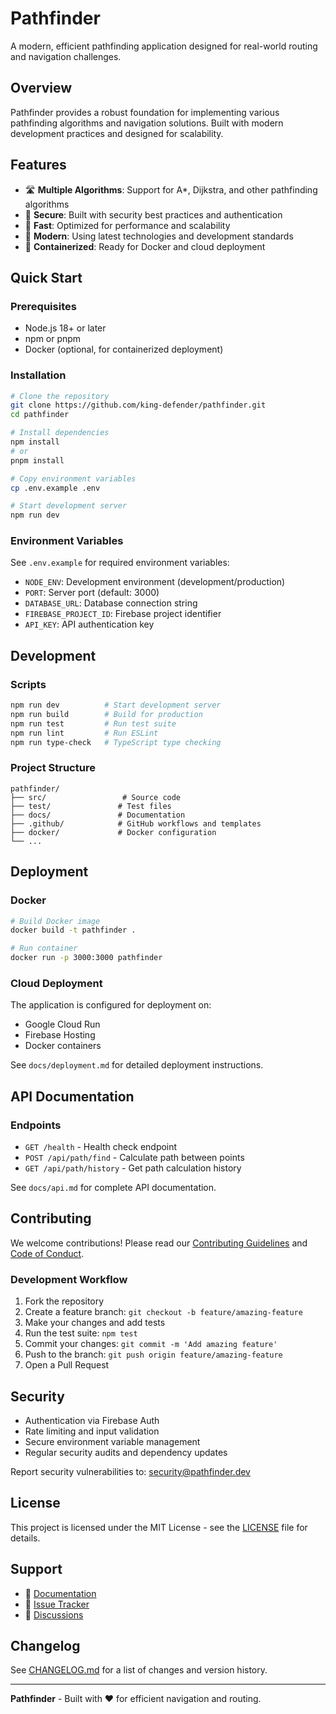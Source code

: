 # Pathfinder

A modern, efficient pathfinding application designed for real-world routing and navigation challenges.

## Overview

Pathfinder provides a robust foundation for implementing various pathfinding algorithms and navigation solutions. Built with modern development practices and designed for scalability.

## Features

- 🛣️ **Multiple Algorithms**: Support for A*, Dijkstra, and other pathfinding algorithms
- 🔐 **Secure**: Built with security best practices and authentication
- 🚀 **Fast**: Optimized for performance and scalability
- 📱 **Modern**: Using latest technologies and development standards
- 🐳 **Containerized**: Ready for Docker and cloud deployment

## Quick Start

### Prerequisites

- Node.js 18+ or later
- npm or pnpm
- Docker (optional, for containerized deployment)

### Installation

```bash
# Clone the repository
git clone https://github.com/king-defender/pathfinder.git
cd pathfinder

# Install dependencies
npm install
# or
pnpm install

# Copy environment variables
cp .env.example .env

# Start development server
npm run dev
```

### Environment Variables

See `.env.example` for required environment variables:

- `NODE_ENV`: Development environment (development/production)
- `PORT`: Server port (default: 3000)
- `DATABASE_URL`: Database connection string
- `FIREBASE_PROJECT_ID`: Firebase project identifier
- `API_KEY`: API authentication key

## Development

### Scripts

```bash
npm run dev          # Start development server
npm run build        # Build for production
npm run test         # Run test suite
npm run lint         # Run ESLint
npm run type-check   # TypeScript type checking
```

### Project Structure

```
pathfinder/
├── src/                 # Source code
├── test/               # Test files
├── docs/               # Documentation
├── .github/            # GitHub workflows and templates
├── docker/             # Docker configuration
└── ...
```

## Deployment

### Docker

```bash
# Build Docker image
docker build -t pathfinder .

# Run container
docker run -p 3000:3000 pathfinder
```

### Cloud Deployment

The application is configured for deployment on:
- Google Cloud Run
- Firebase Hosting
- Docker containers

See `docs/deployment.md` for detailed deployment instructions.

## API Documentation

### Endpoints

- `GET /health` - Health check endpoint
- `POST /api/path/find` - Calculate path between points
- `GET /api/path/history` - Get path calculation history

See `docs/api.md` for complete API documentation.

## Contributing

We welcome contributions! Please read our [Contributing Guidelines](CONTRIBUTING.md) and [Code of Conduct](CODE_OF_CONDUCT.md).

### Development Workflow

1. Fork the repository
2. Create a feature branch: `git checkout -b feature/amazing-feature`
3. Make your changes and add tests
4. Run the test suite: `npm test`
5. Commit your changes: `git commit -m 'Add amazing feature'`
6. Push to the branch: `git push origin feature/amazing-feature`
7. Open a Pull Request

## Security

- Authentication via Firebase Auth
- Rate limiting and input validation
- Secure environment variable management
- Regular security audits and dependency updates

Report security vulnerabilities to: security@pathfinder.dev

## License

This project is licensed under the MIT License - see the [LICENSE](LICENSE) file for details.

## Support

- 📖 [Documentation](docs/)
- 🐛 [Issue Tracker](https://github.com/king-defender/pathfinder/issues)
- 💬 [Discussions](https://github.com/king-defender/pathfinder/discussions)

## Changelog

See [CHANGELOG.md](CHANGELOG.md) for a list of changes and version history.

---

**Pathfinder** - Built with ❤️ for efficient navigation and routing.